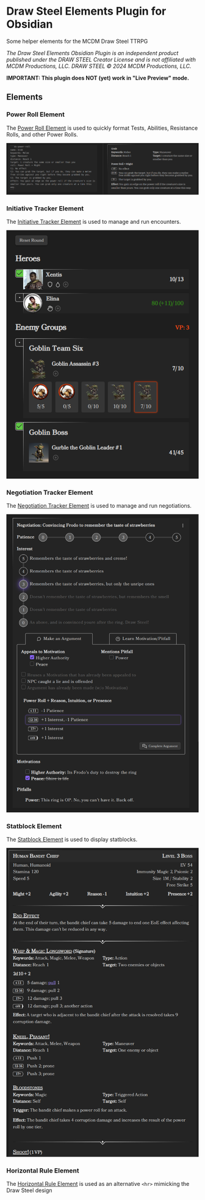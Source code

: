 # Draw Steel Elements Plugin for Obsidian

Some helper elements for the MCDM Draw Steel TTRPG

_The Draw Steel Elements Obsidian Plugin is an independent product published under the DRAW STEEL Creator License and is not affiliated with MCDM Productions, LLC. DRAW STEEL © 2024 MCDM Productions, LLC._

**IMPORTANT: This plugin does NOT (yet) work in "Live Preview" mode.**

## Elements

### Power Roll Element

The [Power Roll Element](./docs/power-roll.md) is used to quickly format Tests, Abilities, Resistance Rolls, and other Power Rolls.

![power roll.png](./docs/Media/power-roll-simple.png)

### Initiative Tracker Element

The [Initiative Tracker Element](./docs/initiative-tracker.md) is used to manage and run encounters.

![Initiative Tracker.png](./docs/Media/initiative-tracker.png)

### Negotiation Tracker Element

The [Negotiation Tracker Element](./docs/negotiation-tracker.md) is used to manage and run negotiations.

![Initiative Tracker.png](./docs/Media/negotiation.png)

### Statblock Element

The [Statblock Element](./docs/statblock.md) is used to display statblocks.

![Statblock.png](./docs/Media/statblock.png)

### Horizontal Rule Element

The [Horizontal Rule Element](./docs/horizontal-rule.md) is used as an alternative `<hr>` mimicking the Draw Steel design 
